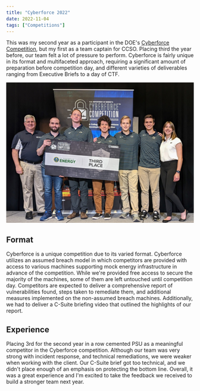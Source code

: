 ```yaml
---
title: "Cyberforce 2022"
date: 2022-11-04
tags: ["Competitions"]
---
```


This was my second year as a participant in the DOE's [Cyberforce Competition](https://cyberforce.energy.gov/), but my first as a team captain for CCSO. Placing third the year before, our team felt a lot of pressure to perform. Cyberforce is fairly unique in its format and multifaceted approach, requiring a significant amount of preparation before competition day, and different varieties of deliverables ranging from Executive Briefs to a day of CTF.

![CFC Victory Pose](featured.png "Nicklaus Giacobe, Petr Esakov, Liam Geyer, Jackson Ortiz, Brenden McShane, Alec Sudol, Jenna Fox")

## Format

Cyberforce is a unique competition due to its varied format. Cyberforce utilizes an assumed breach model in which competitors are provided with access to various machines supporting mock energy infrastructure in advance of the competition. While we're provided free access to secure the majority of the machines, some of them are left untouched until competition day. Competitors are expected to deliver a comprehensive report of vulnerabilities found, steps taken to remediate them, and additional measures implemented on the non-assumed breach machines. Additionally, we had to deliver a C-Suite briefing video that outlined the highlights of our report.

## Experience

Placing 3rd for the second year in a row cemented PSU as a meaningful competitor in the Cyberforce competition. Although our team was very strong with incident response, and technical remediations, we were weaker when working with the client. Our C-Suite brief got too technical, and we didn't place enough of an emphasis on protecting the bottom line. Overall, it was a great experience and I'm excited to take the feedback we received to build a stronger team next year.

